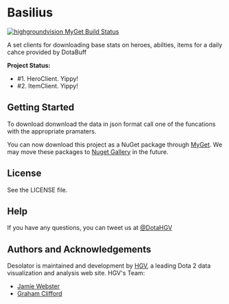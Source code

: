 # Basilius
[![highgroundvision MyGet Build Status](https://www.myget.org/BuildSource/Badge/highgroundvision?identifier=166a9d3d-db39-4d84-badc-494e0863907b)](https://www.myget.org/)

A set clients for downloading base stats on heroes, abilties, items for a daily cahce provided by DotaBuff

**Project Status:**

- #1. HeroClient. Yippy!
- #2. ItemClient. Yippy!

## Getting Started

To download donwnload the data in json format call one of the funcations with the appropriate pramaters. 

You can now download this project as a NuGet package through [MyGet](https://www.myget.org/feed/highgroundvision/package/nuget/HGV.Basilius). We may move these packages to [Nuget Gallery](https://www.nuget.org/) in the future. 

## License

See the LICENSE file.

## Help

If you have any questions, you can tweet us at [@DotaHGV](https://twitter.com/DotaHGV)

## Authors and Acknowledgements

Desolator is maintained and development by [HGV](http://www.highgroundvision.com), a leading Dota 2 data visualization and analysis web site. HGV's Team:

* [Jamie Webster](https://github.com/RGBKnights) 
* [Graham Clifford](https://github.com/gclifford)